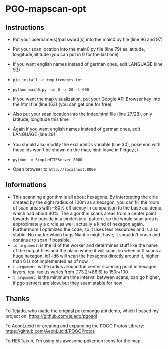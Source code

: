# PGO-mapscan-opt

## Instructions
* Put your username(s)/password(s) into the main0.py file (line 96 and 97)
* Put your scan location into the main0.py file (line 79) as latitude, longitude,altitude (you can put in 0 for the last one)
* If you want english names instead of german ones, edit LANGUAGE (line 93)
* `pip install -r requirements.txt`
* `python main0.py -id 0 -r 20 -t 600`


* If you want the map visualization, put your Google API Browser key into the html file (line 163) (you can get one for free)
* Also put your scan location into the index.html file (line 27/28), only latitude, longitude this time
* Again if you want english names instead of german ones, edit LANGUAGE (line 29)
* You should also modify the excludeIDs variable (line 30), pokemon with these ids won't be shown on the map, hint: leave in Pidgey ;)
* `python -m SimpleHTTPServer 8000`
* Open browser to `http://localhost:8000`

## Informations
* This scanning algorithm is all about hexagons. By interpreting the cirle created by the sight radius of 100m as a hexagon, you can fill the room of scan areas with ~80% efficiency in comparison to the base api demo, which had about 40%. The algorithm scans areas from a center point towards the outside in a circle/spiral pattern, so the whole scan area is approximately a circle as well, actually a kind of hexagon again. Furthermore I optimized the code, so it uses less resources and is also stable. No matter which bugs Niantic might have, it shouldn't crash and continue to scan if possible.
* `id argument`: is the id of the worker and determines stuff like the name of the output files and the place where it will scan, so when id 0 scans a huge hexagon, id1-id6 will scan the hexagons directly around it, higher than 6 is not implemented as of now
* `r argument`: is the radius around the center scanning point in hexagon layers, real radius varies from (173.2r+86.6) to 150r+100
* `t argument`: is the minimum time interval between scans, can go higher, if pgo servers are slow, but they seem stable for now

## Thanks

To Tejado, who made the original pokemongo api demo, which I based my project on: https://github.com/tejado/pgoapi

To AeonLucid for creating and expanding the POGO Protos Library: https://github.com/AeonLucid/POGOProtos

To HEKTakun, I'm using his awesome pokemon icons for the map.
